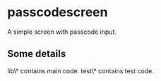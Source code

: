 # passcodescreen

A simple screen with passcode input.

## Some details

lib\\* contains main code.
test\\* contains test code.
